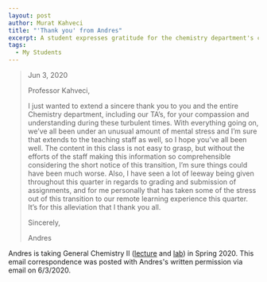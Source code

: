 ```yaml
---
layout: post
author: Murat Kahveci
title: "'Thank you' from Andres"
excerpt: A student expresses gratitude for the chemistry department's compassionate and flexible approach to remote learning during challenging times.
tags: 
  - My Students
---
```


> Jun 3, 2020
>
> Professor Kahveci,
>
> I just wanted to extend a sincere thank you to you and the entire Chemistry department, including our TA’s, for your compassion and understanding during these turbulent times. With everything going on, we’ve all been under an unusual amount of mental stress and I’m sure that extends to the teaching staff as well, so I hope you’ve all been well. The content in this class is not easy to grasp, but without the efforts of the staff making this information so comprehensible considering the short notice of this transition, I’m sure things could have been much worse. Also, I have seen a lot of leeway being given throughout this quarter in regards to grading and submission of assignments, and for me personally that has taken some of the stress out of this transition to our remote learning experience this quarter. It’s for this alleviation that I thank you all.
>
> Sincerely, 
>
> Andres

Andres is taking General Chemistry II ([lecture](/apl) and [lab](/osy)) in Spring 2020. This email correspondence was posted with Andres's written permission via email on 6/3/2020.